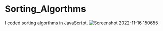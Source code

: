 # Sorting_Algorthms
I coded sorting algorthms in JavaScript.
![Screenshot 2022-11-16 150655](https://user-images.githubusercontent.com/80225142/202177998-9bac6d22-6c87-4b2b-ac01-e737dcb6cfbe.png)
